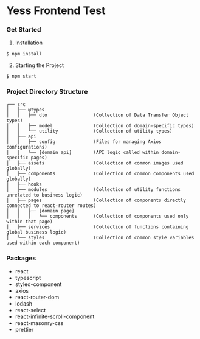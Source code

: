 # Yess Frontend Test

### Get Started

1. Installation

```
$ npm install 
```

2. Starting the Project

```
$ npm start 
```

### Project Directory Structure

```
┌── src
│   ├── @types
│   │   ├── dto                 (Collection of Data Transfer Object types)
│   │   ├── model               (Collection of domain-specific types)
│   │   └── utility             (Collection of utility types)
│   ├── api
│   │   ├── config              (Files for managing Axios configurations)
│   │   └── [domain api]        (API logic called within domain-specific pages)
│   ├── assets                  (Collection of common images used globally)
│   ├── components              (Collection of common components used globally)
│   ├── hooks
│   ├── modules                 (Collection of utility functions unrelated to business logic)
│   ├── pages                   (Collection of components directly connected to react-router routes)
│   │   ├── [domain page]
│   │   │   └── components      (Collection of components used only within that page)
│   ├── services                (Collection of functions containing global business logic)
│   └── styles                  (Collection of common style variables used within each component)
```

### Packages

- react
- typescript
- styled-component
- axios
- react-router-dom
- lodash
- react-select
- react-infinite-scroll-component
- react-masonry-css
- prettier
